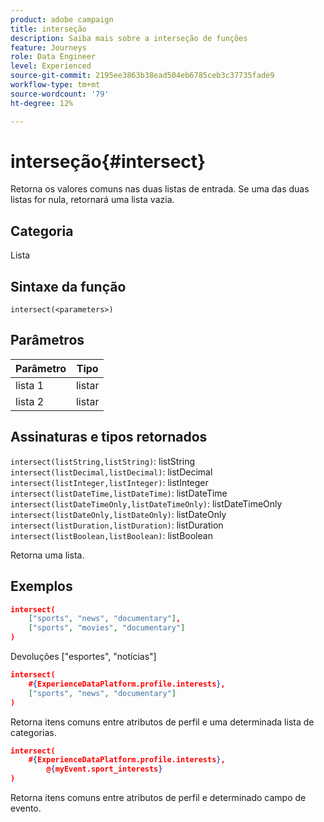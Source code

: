 ```yaml
---
product: adobe campaign
title: interseção
description: Saiba mais sobre a interseção de funções
feature: Journeys
role: Data Engineer
level: Experienced
source-git-commit: 2195ee3863b38ead504eb6785ceb3c37735fade9
workflow-type: tm+mt
source-wordcount: '79'
ht-degree: 12%

---
```


# interseção{#intersect}

Retorna os valores comuns nas duas listas de entrada. Se uma das duas listas for nula, retornará uma lista vazia.

## Categoria

Lista

## Sintaxe da função

`intersect(<parameters>)`

## Parâmetros

| Parâmetro | Tipo |
|-----------|------------------|
| lista 1 | listar |
| lista 2 | listar |

## Assinaturas e tipos retornados

`intersect(listString,listString)`: listString
`intersect(listDecimal,listDecimal)`: listDecimal
`intersect(listInteger,listInteger)`: listInteger
`intersect(listDateTime,listDateTime)`: listDateTime
`intersect(listDateTimeOnly,listDateTimeOnly)`: listDateTimeOnly
`intersect(listDateOnly,listDateOnly)`: listDateOnly
`intersect(listDuration,listDuration)`: listDuration
`intersect(listBoolean,listBoolean)`: listBoolean

Retorna uma lista.

## Exemplos

```json
intersect(
    ["sports", "news", "documentary"],
    ["sports", "movies", "documentary"]
)
```

Devoluções [&quot;esportes&quot;, &quot;notícias&quot;]

```json
intersect(
    #{ExperienceDataPlatform.profile.interests},
    ["sports", "news", "documentary"]
)
```

Retorna itens comuns entre atributos de perfil e uma determinada lista de categorias.

```json
intersect(
    #{ExperienceDataPlatform.profile.interests},
        @{myEvent.sport_interests}
)
```

Retorna itens comuns entre atributos de perfil e determinado campo de evento.
